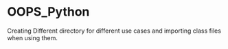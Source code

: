 # OOPS_Python
Creating Different directory for different use cases and importing class files when using them.
